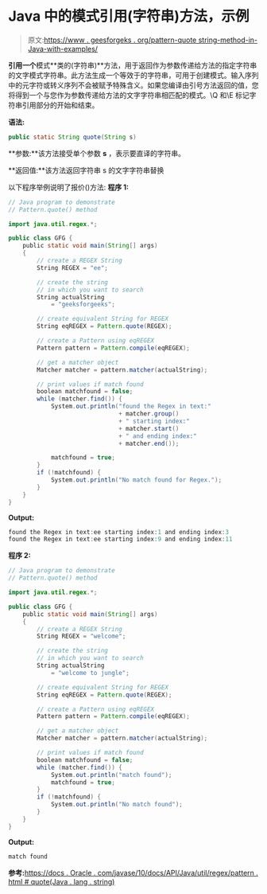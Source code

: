 # Java 中的模式引用(字符串)方法，示例

> 原文:[https://www . geesforgeks . org/pattern-quote string-method-in-Java-with-examples/](https://www.geeksforgeeks.org/pattern-quotestring-method-in-java-with-examples/)

**引用一个**模式**类的(字符串)**方法，用于返回作为参数传递给方法的指定字符串的文字模式字符串。此方法生成一个等效于的字符串，可用于创建模式。输入序列中的元字符或转义序列不会被赋予特殊含义。如果您编译由引号方法返回的值，您将得到一个与您作为参数传递给方法的文字字符串相匹配的模式。\Q 和\E 标记字符串引用部分的开始和结束。

**语法:**

```java
public static String quote(String s)

```

**参数:**该方法接受单个参数 **s** ，表示要直译的字符串。

**返回值:**该方法返回字符串 s 的文字字符串替换

以下程序举例说明了报价()方法:
**程序 1:**

```java
// Java program to demonstrate
// Pattern.quote() method

import java.util.regex.*;

public class GFG {
    public static void main(String[] args)
    {
        // create a REGEX String
        String REGEX = "ee";

        // create the string
        // in which you want to search
        String actualString
            = "geeksforgeeks";

        // create equivalent String for REGEX
        String eqREGEX = Pattern.quote(REGEX);

        // create a Pattern using eqREGEX
        Pattern pattern = Pattern.compile(eqREGEX);

        // get a matcher object
        Matcher matcher = pattern.matcher(actualString);

        // print values if match found
        boolean matchfound = false;
        while (matcher.find()) {
            System.out.println("found the Regex in text:"
                               + matcher.group()
                               + " starting index:"
                               + matcher.start()
                               + " and ending index:"
                               + matcher.end());

            matchfound = true;
        }
        if (!matchfound) {
            System.out.println("No match found for Regex.");
        }
    }
}
```

**Output:**

```java
found the Regex in text:ee starting index:1 and ending index:3
found the Regex in text:ee starting index:9 and ending index:11

```

**程序 2:**

```java
// Java program to demonstrate
// Pattern.quote() method

import java.util.regex.*;

public class GFG {
    public static void main(String[] args)
    {
        // create a REGEX String
        String REGEX = "welcome";

        // create the string
        // in which you want to search
        String actualString
            = "welcome to jungle";

        // create equivalent String for REGEX
        String eqREGEX = Pattern.quote(REGEX);

        // create a Pattern using eqREGEX
        Pattern pattern = Pattern.compile(eqREGEX);

        // get a matcher object
        Matcher matcher = pattern.matcher(actualString);

        // print values if match found
        boolean matchfound = false;
        while (matcher.find()) {
            System.out.println("match found");
            matchfound = true;
        }
        if (!matchfound) {
            System.out.println("No match found");
        }
    }
}
```

**Output:**

```java
match found

```

**参考:**[https://docs . Oracle . com/javase/10/docs/API/Java/util/regex/pattern . html # quote(Java . lang . string)](https://docs.oracle.com/javase/10/docs/api/java/util/regex/Pattern.html#quote(java.lang.String))